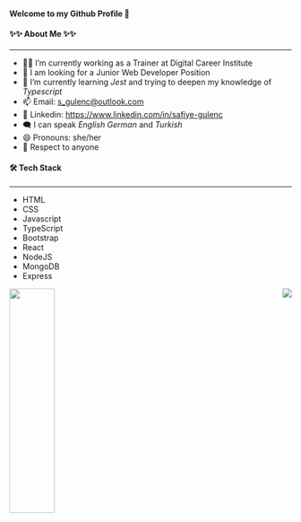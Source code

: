 #### Welcome to my Github Profile 👋

#### ✨✨ About Me ✨✨

---

- 👩‍🏫 I’m currently working as a Trainer at Digital Career Institute
- 📢 I am looking for a Junior Web Developer Position
- 🌱 I’m currently learning _Jest_ and trying to deepen my knowledge of _Typescript_
- 📫 Email: <s_gulenc@outlook.com>
- 🔗 Linkedin: <https://www.linkedin.com/in/safiye-gulenc>
- 🗨️ I can speak _English_
  _German_ and _Turkish_
- 😄 Pronouns: she/her
- 🙌 Respect to anyone

#### 🛠 Tech Stack

---

- HTML
- CSS
- Javascript
- TypeScript
- Bootstrap
- React
- NodeJS
- MongoDB
- Express

<div style="display:flex;justify-content:space-between;align-items:baseline>

<a href="https://github.com/frausafiye/github-readme-stats" style="float:right">
  <img src="https://github-readme-stats.vercel.app/api?username=frausafiye&theme=dark&show_icons=true" width="40%" height="400px"/>
</a>
<a href="https://github.com/frausafiye/github-readme-stats" style="float:right">
  <img src="https://github-readme-stats.vercel.app/api/top-langs/?username=frausafiye&layout=compact&theme=dark"/>
</a>
